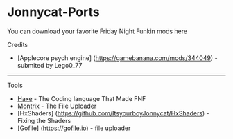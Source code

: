 # Jonnycat-Ports
You can download your favorite Friday Night Funkin mods here 
 
 Credits 
 - [Applecore psych engine] (https://gamebanana.com/mods/344049) - submited by Lego0_77
 
 --------------------------------------------------------------------------------------
 
 
 Tools  
 
- [Haxe](https://haxe.org/download/) -  The Coding language That Made FNF 
- [Montrix](https://motrix.app) -  The File Uploader
- [HxShaders] (https://github.com/ItsyourboyJonnycat/HxShaders) - Fixing the Shaders 
- [Gofile] (https://gofile.io) - file uploader
